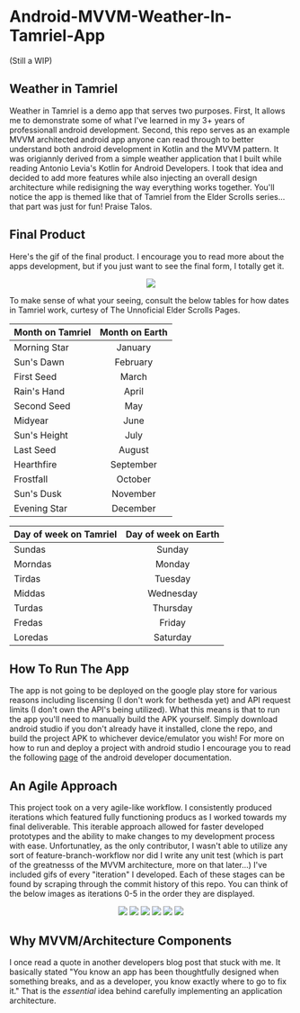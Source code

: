 # Android-MVVM-Weather-In-Tamriel-App
(Still a WIP)

## Weather in Tamriel
Weather in Tamriel is a demo app that serves two purposes. First, It allows me to demonstrate some of what I've learned in my 3+ years of professionall android development. Second, this repo serves as an example MVVM architected android app anyone can read through to better understand both android development in Kotlin and the MVVM pattern. It was origiannly derived from a simple weather application that I built while reading Antonio Levia's Kotlin for Android Developers. I took that idea and decided to add more features while also injecting an overall design architecture while redisigning the way everything works together. You'll notice the app is themed like that of Tamriel from the Elder Scrolls series... that part was just for fun! Praise Talos.

## Final Product
Here's the gif of the final product. I encourage you to read more about the apps development, but if you just want to see the final form, I totally get it.

<p align="center">
  <img src=https://i.imgur.com/m2IgX5f.gif/>
</p>

To make sense of what your seeing, consult the below tables for how dates in Tamriel work, curtesy of The Unnoficial Elder Scrolls Pages.

| Month on Tamriel  | Month on Earth |
| ----------------- |:--------------:|
|Morning Star	      |January         |
|Sun's Dawn	        |February	       |
|First Seed	        |March	         |
|Rain's Hand	      |April	         |
|Second Seed	      |May	           |
|Midyear            |June            |
|Sun's Height      	|July	           |
|Last Seed	        |August	         |
|Hearthfire         |September	     |
|Frostfall          |October	       |
|Sun's Dusk         |November	       |
|Evening Star      	|December        |

| Day of week on Tamriel  | Day of week on Earth |
| ----------------------- |:--------------------:|
|Sundas	                  |Sunday                |
|Morndas	                |Monday                |
|Tirdas	                  |Tuesday               |
|Middas	                  |Wednesday             |
|Turdas	                  |Thursday              |
|Fredas	                  |Friday                |
|Loredas	                |Saturday              |


## How To Run The App
The app is not going to be deployed on the google play store for various reasons including liscensing (I don't work for bethesda yet) and API request limits (I don't own the API's being utilized). What this means is that to run the app you'll need to manually build the APK yourself. Simply download android studio if you don't already have it installed, clone the repo, and build the project APK to whichever device/emulator you wish! For more on how to run and deploy a project with android studio I encourage you to read the following [page](https://developer.android.com/studio/run/index.html) of the android developer documentation.

## An Agile Approach
This project took on a very agile-like workflow. I consistently produced iterations which featured fully functioning producs as I worked towards my final deliverable. This iterable approach allowed for faster developed prototypes and the ability to make changes to my development process with ease. Unfortunatley, as the only contributor, I wasn't able to utilize any sort of feature-branch-workflow nor did I write any unit test (which is part of the greatnesss of the MVVM architecture, more on that later...) I've included gifs of every "iteration" I developed. Each of these stages can be found by scraping through the commit history of this repo. You can think of the below images as iterations 0-5 in the order they are displayed.

<p align="center">
  <img src=https://i.imgur.com/84gThTs.png/>
  <img src=https://i.imgur.com/uzvuB0Z.gif>
  <img src=https://i.imgur.com/wFJO9qi.gif>
  <img src=https://i.imgur.com/6SzuvV5.gif>
  <img src=https://i.imgur.com/Ed0742u.gif>
  <img src=https://i.imgur.com/m2IgX5f.gif>
</p>

## Why MVVM/Architecture Components
I once read a quote in another developers blog post that stuck with me. It basically stated "You know an app has been thoughtfully designed when something breaks, and as a developer, you know exactly where to go to fix it." That is the *essential* idea behind carefully implementing an application architecture.
